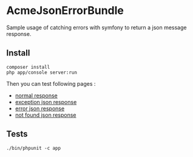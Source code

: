 # AcmeJsonErrorBundle

Sample usage of catching errors with symfony to return a json message response.

## Install

```
composer install
php app/console server:run
```

Then you can test following pages :

* [normal response](http://127.0.0.1:8000/)
* [exception json response](http://127.0.0.1:8000/exception)
* [error json response](http://127.0.0.1:8000/error)
* [not found json response](http://127.0.0.1:8000/notfound)

## Tests

```
./bin/phpunit -c app
```
